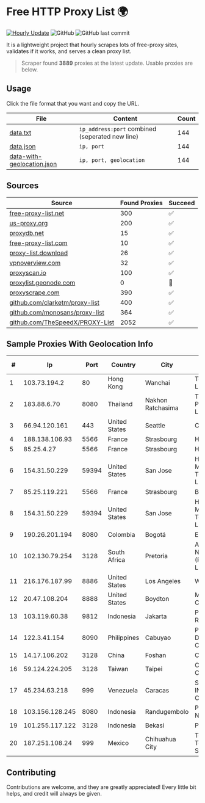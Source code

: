 
# Free HTTP Proxy List 🌍

[![Hourly Update](https://github.com/mertguvencli/http-proxy-list/actions/workflows/main.yml/badge.svg?branch=main)](https://github.com/mertguvencli/http-proxy-list/actions/workflows/main.yml)
![GitHub](https://img.shields.io/github/license/mertguvencli/http-proxy-list)
![GitHub last commit](https://img.shields.io/github/last-commit/mertguvencli/http-proxy-list)

It is a lightweight project that hourly scrapes lots of free-proxy sites, validates if it works, and serves a clean proxy list.


> Scraper found **3889** proxies at the latest update. Usable proxies are below.

## Usage

Click the file format that you want and copy the URL.


|File|Content|Count|
|----|-------|-----|
|[data.txt](https://raw.githubusercontent.com/mertguvencli/http-proxy-list/main/proxy-list/data.txt)|`ip_address:port` combined (seperated new line)|144|
|[data.json](https://raw.githubusercontent.com/mertguvencli/http-proxy-list/main/proxy-list/data.json)|`ip, port`|144|
|[data-with-geolocation.json](https://raw.githubusercontent.com/mertguvencli/http-proxy-list/main/proxy-list/data-with-geolocation.json)|`ip, port, geolocation`|144|

## Sources

|Source|Found Proxies|Succeed|
|------|-------------|-------|
|[free-proxy-list.net](https://free-proxy-list.net)|300|✅|
|[us-proxy.org](https://www.us-proxy.org)|200|✅|
|[proxydb.net](http://proxydb.net)|15|✅|
|[free-proxy-list.com](https://free-proxy-list.com/?page=&port=&type%5B%5D=http&type%5B%5D=https&up_time=0&search=Search)|10|✅|
|[proxy-list.download](https://www.proxy-list.download/HTTP)|26|✅|
|[vpnoverview.com](https://vpnoverview.com/privacy/anonymous-browsing/free-proxy-servers)|32|✅|
|[proxyscan.io](https://www.proxyscan.io)|100|✅|
|[proxylist.geonode.com](https://proxylist.geonode.com/api/proxy-list?limit=300&page=1&sort_by=lastChecked&sort_type=desc&protocols=http,https)|0|🚫|
|[proxyscrape.com](https://api.proxyscrape.com/v2/?request=displayproxies&protocol=http&timeout=10000&country=all&ssl=all&anonymity=all)|390|✅|
|[github.com/clarketm/proxy-list](https://raw.githubusercontent.com/clarketm/proxy-list/master/proxy-list-raw.txt)|400|✅|
|[github.com/monosans/proxy-list](https://raw.githubusercontent.com/monosans/proxy-list/main/proxies/http.txt)|364|✅|
|[github.com/TheSpeedX/PROXY-List](https://raw.githubusercontent.com/TheSpeedX/PROXY-List/master/http.txt)|2052|✅|


## Sample Proxies With Geolocation Info

|#|Ip|Port|Country|City|Internet Service Provider|
|-|--|----|-------|----|-------------------------|
|1|103.73.194.2|80|Hong Kong|Wanchai|TouchPal HK Co., Limited|
|2|183.88.6.70|8080|Thailand|Nakhon Ratchasima|Triple T Broadband Public Company Limited|
|3|66.94.120.161|443|United States|Seattle|Contabo Inc.|
|4|188.138.106.93|5566|France|Strasbourg|Host Europe GmbH|
|5|85.25.4.27|5566|France|Strasbourg|Host Europe GmbH|
|6|154.31.50.229|59394|United States|San Jose|HONG KONG Megalayer Technology Co., Limited|
|7|85.25.119.221|5566|France|Strasbourg|BSB-SERVICE|
|8|154.31.50.229|59394|United States|San Jose|HONG KONG Megalayer Technology Co., Limited|
|9|190.26.201.194|8080|Colombia|Bogotá|ETB - Colombia|
|10|102.130.79.254|3128|South Africa|Pretoria|Adnexus Celerity Networks (Proprietary) Limited|
|11|216.176.187.99|8886|United States|Los Angeles|Wowrack.com|
|12|20.47.108.204|8888|United States|Boydton|Microsoft Corporation|
|13|103.119.60.38|9812|Indonesia|Jakarta|PT. Eka Mas Republik|
|14|122.3.41.154|8090|Philippines|Cabuyao|Philippine Long Distance Telephone Co.|
|15|14.17.106.202|3128|China|Foshan|Chinanet|
|16|59.124.224.205|3128|Taiwan|Taipei|Chunghwa Telecom Co., Ltd.|
|17|45.234.63.218|999|Venezuela|Caracas|SOLUCIONES INSTALRED CH&C C.A.|
|18|103.156.128.245|8080|Indonesia|Randugembolo|PT Skynet Lintas Nusantara|
|19|101.255.117.122|3128|Indonesia|Bekasi|PT Remala Abadi|
|20|187.251.108.24|999|Mexico|Chihuahua City|Total Play Telecomunicaciones SA De CV|



## Contributing

Contributions are welcome, and they are greatly appreciated! Every
little bit helps, and credit will always be given.


